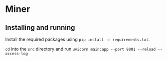 # Miner

## Installing and running

Install the required packages using ```pip install -r requirements.txt```.

```cd``` into the ```src``` directory and run ```uvicorn main:app --port 8001 --reload --access-log```